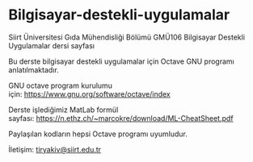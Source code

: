 # Bilgisayar-destekli-uygulamalar

Siirt Üniversitesi Gıda Mühendisliği Bölümü GMÜ106 Bilgisayar Destekli Uygulamalar dersi sayfası

Bu derste bilgisayar destekli uygulamalar için Octave GNU programı anlatılmaktadır.

GNU octave program kurulumu için: https://www.gnu.org/software/octave/index

Derste işlediğimiz MatLab formül sayfası: https://n.ethz.ch/~marcokre/download/ML-CheatSheet.pdf

Paylaşılan kodların hepsi Octave programı uyumludur. 

İletişim: tiryakiv@siirt.edu.tr
